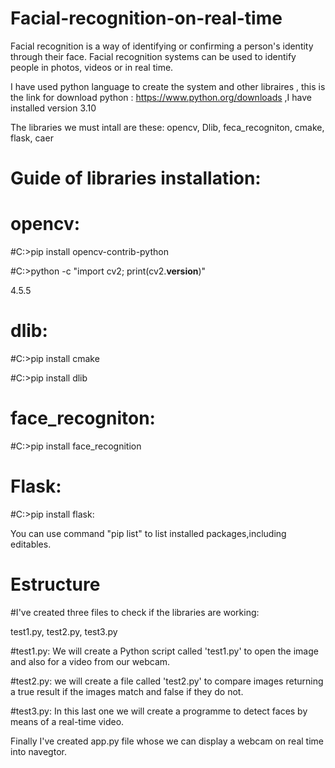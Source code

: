 # Facial-recognition-on-real-time

Facial recognition is a way of identifying or confirming a person's identity through their face. Facial recognition systems can be used to identify people in photos, videos or in real time.


I have used python language to create the system and other libraires , this is the link for download python : https://www.python.org/downloads ,I have installed version 3.10

The libraries we must intall are these: opencv, Dlib, feca_recogniton, cmake, flask, caer


# Guide of libraries installation:

#  opencv:
#C:\>pip install opencv-contrib-python

#C:\>python -c "import cv2; print(cv2.__version__)"

4.5.5


#  dlib:
#C:\>pip install cmake

#C:\>pip install dlib

#  face_recogniton:
#C:\>pip install face_recognition

#  Flask:
#C:\>pip install flask:

You can use command "pip list" to list installed packages,including editables.
# Estructure

#I've created three files to check if the libraries are working:

test1.py, test2.py, test3.py

#test1.py: We will create a Python script called 'test1.py' to open the image and also for a video from our webcam.

#test2.py: we will create a file called 'test2.py' to compare images returning a true result if the images match and false if they do not.

#test3.py: In this last one we will create a programme to detect faces by means of a real-time video. 
 
Finally I've created app.py file whose we can display a webcam on real time into navegtor.
